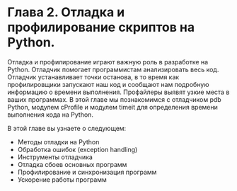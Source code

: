 # Глава 2. Отладка и профилирование скриптов на Python.

Отладка и профилирование играют важную роль в разработке на Python. Отладчик помогает программистам анализировать весь код. Отладчик устанавливает точки останова, в то время как профилировщики запускают наш код и сообщают нам подробную информацию о времени выполнения. Профайлеры выявят узкие места в ваших программах. В этой главе мы познакомимся с отладчиком pdb Python, модулем cProfile и модулем timeit для определения времени выполнения кода на Python.

В этой главе вы узнаете о следующем:

* Методы отладки на Python&#x20;
* Обработка ошибок (exception handling)&#x20;
* Инструменты отладчика
* Отладка сбоев основных программ&#x20;
* Профилирование и синхронизация программ
* &#x20;Ускорение работы программ

